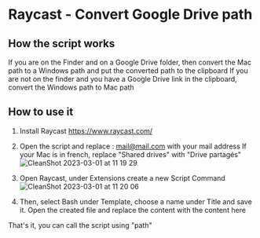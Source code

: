 # Raycast - Convert Google Drive path

## How the script works
If you are on the Finder and on a Google Drive folder, then convert the Mac path to a Windows path and put the converted path to the clipboard
If you are not on the finder and you have a Google Drive link in the clipboard, convert the Windows path to Mac path

## How to use it
1. Install Raycast https://www.raycast.com/
2. Open the script and replace :
mail@mail.com with your mail address
If your Mac is in french, replace "Shared drives" with "Drive partagés"
![CleanShot 2023-03-01 at 11 19 29](https://user-images.githubusercontent.com/47465584/222111298-27225749-e936-450e-8b0b-bfa0274dcb66.png)

3. Open Raycast, under Extensions create a new Script Command
![CleanShot 2023-03-01 at 11 20 06](https://user-images.githubusercontent.com/47465584/222111417-c747cf40-f40a-4f59-af6b-73d4a336bd2a.png)
4. Then, select Bash under Template, choose a name under Title and save it. Open the created file and replace the content with the content here 

That's it, you can call the script using "path" 
